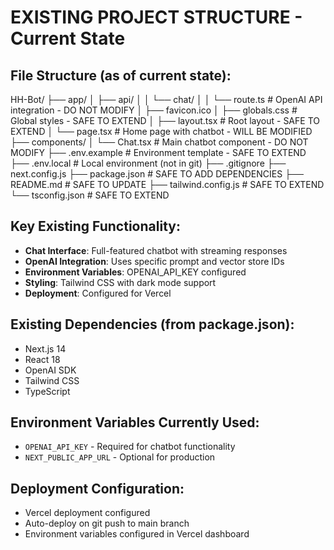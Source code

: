 # EXISTING PROJECT STRUCTURE - Current State

## File Structure (as of current state):
HH-Bot/
├── app/
│   ├── api/
│   │   └── chat/
│   │       └── route.ts          # OpenAI API integration - DO NOT MODIFY
│   ├── favicon.ico
│   ├── globals.css               # Global styles - SAFE TO EXTEND
│   ├── layout.tsx                # Root layout - SAFE TO EXTEND
│   └── page.tsx                  # Home page with chatbot - WILL BE MODIFIED
├── components/
│   └── Chat.tsx                  # Main chatbot component - DO NOT MODIFY
├── .env.example                  # Environment template - SAFE TO EXTEND
├── .env.local                    # Local environment (not in git)
├── .gitignore
├── next.config.js
├── package.json                  # SAFE TO ADD DEPENDENCIES
├── README.md                     # SAFE TO UPDATE
├── tailwind.config.js            # SAFE TO EXTEND
└── tsconfig.json                 # SAFE TO EXTEND

## Key Existing Functionality:
- **Chat Interface**: Full-featured chatbot with streaming responses
- **OpenAI Integration**: Uses specific prompt and vector store IDs
- **Environment Variables**: OPENAI_API_KEY configured
- **Styling**: Tailwind CSS with dark mode support
- **Deployment**: Configured for Vercel

## Existing Dependencies (from package.json):
- Next.js 14
- React 18
- OpenAI SDK
- Tailwind CSS
- TypeScript

## Environment Variables Currently Used:
- `OPENAI_API_KEY` - Required for chatbot functionality
- `NEXT_PUBLIC_APP_URL` - Optional for production

## Deployment Configuration:
- Vercel deployment configured
- Auto-deploy on git push to main branch
- Environment variables configured in Vercel dashboard

